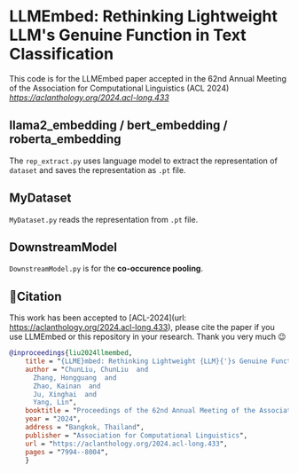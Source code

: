 # LLMEmbed: Rethinking Lightweight LLM's Genuine Function in Text Classification
This code is for the LLMEmbed paper accepted in the 62nd Annual Meeting of the Association for Computational Linguistics (ACL 2024)
*https://aclanthology.org/2024.acl-long.433*

## llama2_embedding / bert_embedding / roberta_embedding
The `rep_extract.py` uses language model to extract the representation of `dataset` and saves the representation as `.pt` file.

## MyDataset
`MyDataset.py` reads the representation from `.pt` file.

## DownstreamModel
`DownstreamModel.py` is for the **co-occurence pooling**.

## 📜Citation

This work has been accepted to [ACL-2024](url: https://aclanthology.org/2024.acl-long.433), please cite the paper if you use LLMEmbed or this repository in your research.
Thank you very much 😉

```bibtex
@inproceedings{liu2024llmembed,
    title = "{LLME}mbed: Rethinking Lightweight {LLM}{'}s Genuine Function in Text Classification",
    author = "ChunLiu, ChunLiu  and
      Zhang, Hongguang  and
      Zhao, Kainan  and
      Ju, Xinghai  and
      Yang, Lin",
    booktitle = "Proceedings of the 62nd Annual Meeting of the Association for Computational Linguistics (Volume 1: Long Papers)",
    year = "2024",
    address = "Bangkok, Thailand",
    publisher = "Association for Computational Linguistics",
    url = "https://aclanthology.org/2024.acl-long.433",
    pages = "7994--8004",
    }
```
